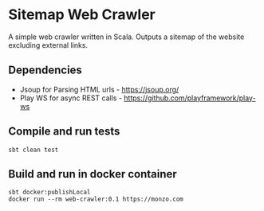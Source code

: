 # Sitemap Web Crawler

A simple web crawler written in Scala.  Outputs a sitemap of the website excluding external links.
 
## Dependencies
* Jsoup for Parsing HTML urls - https://jsoup.org/
* Play WS for async REST calls - https://github.com/playframework/play-ws

## Compile and run tests
```
sbt clean test
```

## Build and run in docker container
```
sbt docker:publishLocal
docker run --rm web-crawler:0.1 https://monzo.com
```